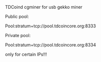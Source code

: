 TDCoind cgminer for usb gekko miner

Public pool:

Pool:stratum+tcp://pool.tdcoincore.org:8333

Private pool:

Pool:stratum+tcp://pool.tdcoincore.org:8334

only for certain IPs!!!
